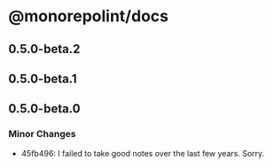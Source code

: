 # @monorepolint/docs

## 0.5.0-beta.2

## 0.5.0-beta.1

## 0.5.0-beta.0

### Minor Changes

- 45fb496: I failed to take good notes over the last few years. Sorry.

